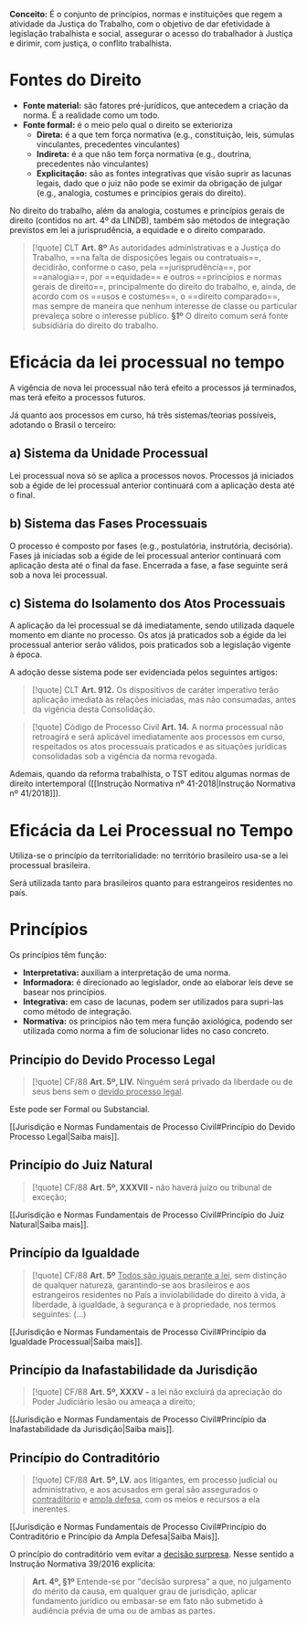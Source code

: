 **Conceito:** É o conjunto de princípios, normas e instituições que regem a atividade da Justiça do Trabalho, com o objetivo de dar efetividade à legislação trabalhista e social, assegurar o acesso do trabalhador à Justiça e dirimir, com justiça, o conflito trabalhista.

# Fontes do Direito
- **Fonte material:** são fatores pré-jurídicos, que antecedem a criação da norma. É a realidade como um todo.
- **Fonte formal:** é o meio pelo qual o direito se exterioriza
	- **Direta:** é a que tem força normativa (e.g., constituição, leis, súmulas vinculantes, precedentes vinculantes)
	- **Indireta:** é a que não tem força normativa (e.g., doutrina, precedentes não vinculantes)
	- **Explicitação:** são as fontes integrativas que visão suprir as lacunas legais, dado que o juiz não pode se eximir da obrigação de julgar (e.g., analogia, costumes e princípios gerais do direito).

No direito do trabalho, além da analogia, costumes e princípios gerais de direito (contidos no art. 4º da LINDB), também são métodos de integração previstos em lei a jurisprudência, a equidade e o direito comparado.
>[!quote] CLT
>**Art. 8º** As autoridades administrativas e a Justiça do Trabalho, ==na falta de disposições legais ou contratuais==, decidirão, conforme o caso, pela ==jurisprudência==, por ==analogia==, por ==equidade== e outros ==princípios e normas gerais de direito==, principalmente do direito do trabalho, e, ainda, de acordo com os ==usos e costumes==, o ==direito comparado==, mas sempre de maneira que nenhum interesse de classe ou particular prevaleça sobre o interesse público.
>**§1º** O direito comum será fonte subsidiária do direito do trabalho.

# Eficácia da lei processual no tempo
A vigência de nova lei processual não terá efeito a processos já terminados, mas terá efeito a processos futuros.

Já quanto aos processos em curso, há três sistemas/teorias possíveis, adotando o Brasil o terceiro:
## a) Sistema da Unidade Processual
Lei processual nova só se aplica a processos novos. Processos já iniciados sob a égide de lei processual anterior continuará com a aplicação desta até o final.

## b) Sistema das Fases Processuais
O processo é composto por fases (e.g., postulatória, instrutória, decisória). Fases já iniciadas sob a égide de lei processual anterior continuará com aplicação desta até o final da fase. Encerrada a fase, a fase seguinte será sob a nova lei processual.

## c) Sistema do Isolamento dos Atos Processuais
A aplicação da lei processual se dá imediatamente, sendo utilizada daquele momento em diante no processo. Os atos já praticados sob a égide da lei processual anterior serão válidos, pois praticados sob a legislação vigente à época.

A adoção desse sistema pode ser evidenciada pelos seguintes artigos:
>[!quote] CLT
>**Art. 912.** Os dispositivos de caráter imperativo terão aplicação imediata às relações iniciadas, mas não consumadas, antes da vigência desta Consolidação.

>[!quote] Código de Processo Civil
>**Art. 14.** A norma processual não retroagirá e será aplicável imediatamente aos processos em curso, respeitados os atos processuais praticados e as situações jurídicas consolidadas sob a vigência da norma revogada.

Ademais, quando da reforma trabalhista, o TST editou algumas normas de direito intertemporal ([[Instrução Normativa nº 41-2018|Instrução Normativa nº 41/2018]]).

# Eficácia da Lei Processual no Tempo
Utiliza-se o princípio da territorialidade: no território brasileiro usa-se a lei processual brasileira.

Será utilizada tanto para brasileiros quanto para estrangeiros residentes no país.


# Princípios
Os princípios têm função:
- **Interpretativa:** auxiliam a interpretação de uma norma.
- **Informadora:** é direcionado ao legislador, onde ao elaborar leis deve se basear nos princípios.
- **Integrativa:** em caso de lacunas, podem ser utilizados para supri-las como método de integração.
- **Normativa:** os princípios não tem mera função axiológica, podendo ser utilizada como norma a fim de solucionar lides no caso concreto.

## Princípio do Devido Processo Legal
>[!quote] CF/88
>**Art. 5º, LIV.** Ninguém será privado da liberdade ou de seus bens sem o <u>devido processo legal</u>.

Este pode ser Formal ou Substancial.

[[Jurisdição e Normas Fundamentais de Processo Civil#Princípio do Devido Processo Legal|Saiba mais]].

## Princípio do Juiz Natural
>[!quote] CF/88
>**Art. 5º, XXXVII -** não haverá juízo ou tribunal de exceção;

[[Jurisdição e Normas Fundamentais de Processo Civil#Princípio do Juiz Natural|Saiba mais]].

## Princípio da Igualdade
>[!quote] CF/88
>**Art. 5º** <u>Todos são iguais perante a lei</u>, sem distinção de qualquer natureza, garantindo-se aos brasileiros e aos estrangeiros residentes no País a inviolabilidade do direito à vida, à liberdade, à igualdade, à segurança e à propriedade, nos termos seguintes:
>(...)

[[Jurisdição e Normas Fundamentais de Processo Civil#Princípio da Igualdade Processual|Saiba mais]].

## Princípio da Inafastabilidade da Jurisdição
>[!quote] CF/88
>**Art. 5º, XXXV -** a lei não excluirá da apreciação do Poder Judiciário lesão ou ameaça a direito;

[[Jurisdição e Normas Fundamentais de Processo Civil#Princípio da Inafastabilidade da Jurisdição|Saiba mais]].

## Princípio do Contraditório
>[!quote] CF/88
>**Art. 5º, LV.** aos litigantes, em processo judicial ou administrativo, e aos acusados em geral são assegurados o <u>contraditório</u> e <u>ampla defesa</u>, com os meios e recursos a ela inerentes.

[[Jurisdição e Normas Fundamentais de Processo Civil#Princípio do Contraditório e Princípio da Ampla Defesa|Saiba Mais]].

O princípio do contraditório vem evitar a <u>decisão surpresa</u>. Nesse sentido a Instrução Normativa 39/2016 explicita:
>**Art. 4º, §1º** Entende-se por "decisão surpresa" a que, no julgamento do mérito da causa, em qualquer grau de jurisdição, aplicar fundamento jurídico ou embasar-se em fato não submetido à audiência prévia de uma ou de ambas as partes.

